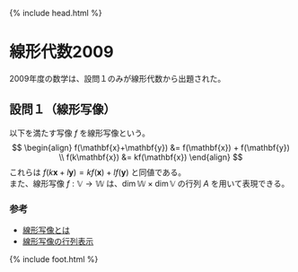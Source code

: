 {% include head.html %}

# 線形代数2009

2009年度の数学は、設問１のみが線形代数から出題された。

## 設問１（線形写像）
以下を満たす写像 $f$ を線形写像という。
$$
\begin{align}
f(\mathbf{x}+\mathbf{y}) &= f(\mathbf{x}) + f(\mathbf{y}) \\
f(k\mathbf{x})           &= kf(\mathbf{x})
\end{align}
$$
これらは $f(k\mathbf{x}+l\mathbf{y}) = kf(\mathbf{x}) + lf(\mathbf{y})$ と同値である。  
また、線形写像 $f:\mathbb{V}\rightarrow\mathbb{W}$ は、$\dim\mathbb{W}\times\dim\mathbb{V}$ の行列 $A$ を用いて表現できる。

### 参考
- [線形写像とは](https://mathlandscape.com/linear-map/)
- [線形写像の行列表示](https://mathlandscape.com/map-matrix/)

{% include foot.html %}